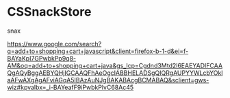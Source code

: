# CSSnackStore
snax


https://www.google.com/search?q=add+to+shopping+cart+javascript&client=firefox-b-1-d&ei=f-BAYaKpI7GPwbkPp9q8-AM&oq=add+to+shopping+cart+java&gs_lcp=Cgdnd3Mtd2l6EAEYADIFCAAQgAQyBggAEBYQHjIGCAAQFhAeOgcIABBHELADSgQIQRgAUPYYWLcbYOklaAFwAXgAgAFviAGqA5IBAzAuNJgBAKABAcgBCMABAQ&sclient=gws-wiz#kpvalbx=_i-BAYeafF9iPwbkPlvC68Ac45
